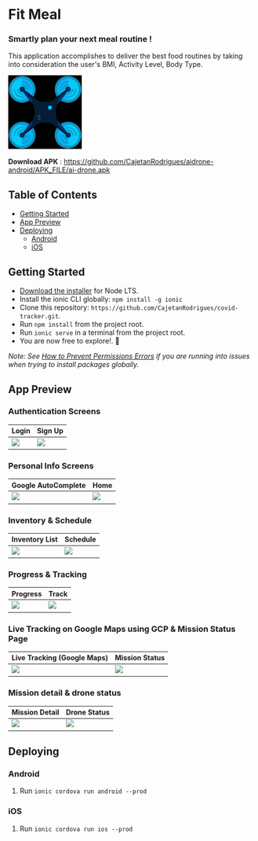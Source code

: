 # Fit Meal
### Smartly plan your next meal routine !

This application accomplishes to deliver the best food routines by taking into consideration the user's BMI, Activity Level, Body Type.

<img src="https://github.com/CajetanRodrigues/aidrone-android/blob/master/resources/icon.png" width="150">

 **Download APK** :  https://github.com/CajetanRodrigues/aidrone-android/APK_FILE/ai-drone.apk

## Table of Contents
- [Getting Started](#getting-started)
- [App Preview](#app-preview)
- [Deploying](#deploying)
  - [Android](#android)
  - [iOS](#ios)


## Getting Started

* [Download the installer](https://nodejs.org/) for Node LTS.
* Install the ionic CLI globally: `npm install -g ionic`
* Clone this repository: `https://github.com/CajetanRodrigues/covid-tracker.git`.
* Run `npm install` from the project root.
* Run `ionic serve` in a terminal from the project root.
* You are now free to explore!. :tada:

_Note: See [How to Prevent Permissions Errors](https://docs.npmjs.com/getting-started/fixing-npm-permissions) if you are running into issues when trying to install packages globally._

## App Preview

### Authentication Screens

| Login  | Sign Up |
| -----------------| -----|
| <img src="https://github.com/CajetanRodrigues/aidrone-android/blob/master/src/screenshots/login.PNG" width="250"> | <img src="https://github.com/CajetanRodrigues/aidrone-android/blob/master/src/screenshots/sign-up.PNG" width="250"> 


### Personal Info Screens

| Google AutoComplete  | Home |
| -----------------| -----|
| <img src="https://github.com/CajetanRodrigues/aidrone-android/blob/master/src/screenshots/home.PNG" width="250"> | <img src="https://github.com/CajetanRodrigues/aidrone-android/blob/master/src/screenshots/home1.PNG" width="250"> 

### Inventory & Schedule

| Inventory List  | Schedule |
| -----------------| -----|
| <img src="https://github.com/CajetanRodrigues/aidrone-android/blob/master/src/screenshots/inventory.PNG" width="250"> | <img src="https://github.com/CajetanRodrigues/aidrone-android/blob/master/src/screenshots/schedule.PNG" width="250"> 

### Progress & Tracking

| Progress   | Track |
| -----------------| -----|
| <img src="https://github.com/CajetanRodrigues/aidrone-android/blob/master/src/screenshots/in-progress.PNG" width="250"> | <img src="https://github.com/CajetanRodrigues/aidrone-android/blob/master/src/screenshots/track.PNG" width="250"> 

### Live Tracking on Google Maps using GCP & Mission Status Page

| Live Tracking (Google Maps)   | Mission Status |
| -----------------| -----|
| <img src="https://github.com/CajetanRodrigues/aidrone-android/blob/master/src/screenshots/track.PNG" width="250"> | <img src="https://github.com/CajetanRodrigues/aidrone-android/blob/master/src/screenshots/missions.PNG" width="250"> 

### Mission detail & drone status

| Mission Detail   | Drone Status |
| -----------------| -----|
| <img src="https://github.com/CajetanRodrigues/aidrone-android/blob/master/src/screenshots/missions-detail.PNG" width="250"> | <img src="https://github.com/CajetanRodrigues/aidrone-android/blob/master/src/screenshots/drones.PNG" width="250"> 


## Deploying

### Android

1. Run `ionic cordova run android --prod`

### iOS

1. Run `ionic cordova run ios --prod`






